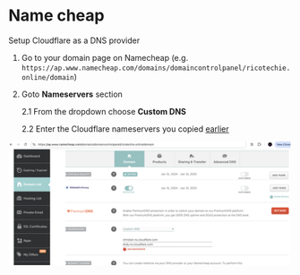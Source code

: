 # Name cheap

Setup Cloudflare as a DNS provider 

1) Go to your domain page on Namecheap (e.g. `https://ap.www.namecheap.com/domains/domaincontrolpanel/ricotechie.online/domain`)

2) Goto **Nameservers** section
  
    2.1 From the dropdown choose **Custom DNS**
    
    2.2 Enter the Cloudflare nameservers you copied [earlier](../CloudFlare/CloudFlare.md#copy-cloudflare-nameservers) 

![](./img/set-cloudflare-dns.png)